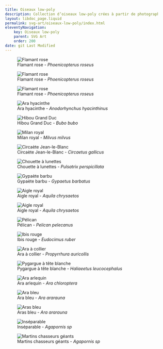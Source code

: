 ```yaml
---
title: Oiseaux low-poly
description: Collection d’oiseaux low-poly crées à partir de photographies personnelles
layout: libdoc_page.liquid
permalink: svg-art/oiseaux-low-poly/index.html
eleventyNavigation:
    key: Oiseaux low-poly
    parent: SVG Art
    order: 200
date: git Last Modified
---
```

<figure class="long-shadow">
    <img src="/assets/svg/flamingo-phoenicopterus-roseus.svg"
        alt="Flamant rose">
    <figcaption>
        Flamant rose - <em>Phoenicopterus roseus</em>
    </figcaption>
</figure>

<figure class="long-shadow">
    <img src="/assets/svg/greater-flamingo-phoenicopterus-roseus-3.svg"
        alt="Flamant rose">
    <figcaption>
        Flamant rose - <em>Phoenicopterus roseus</em>
    </figcaption>
</figure>

<figure class="wide long-shadow">
    <img src="/assets/svg/greater-flamingo-phoenicopterus-roseus.svg"
        alt="Flamant rose">
    <figcaption>
        Flamant rose - <em>Phoenicopterus roseus</em>
    </figcaption>
</figure>

<figure class="wide long-shadow">
    <img src="/assets/svg/hyacinth-macaw-anodorhynchus-hyacinthinus.svg"
        alt="Ara hyacinthe">
    <figcaption>
        Ara hyacinthe - <em>Anodorhynchus hyacinthinus</em>
    </figcaption>
</figure>

<figure class="long-shadow">
    <img src="/assets/svg/eagle-owl-bubo-bubo.svg"
        alt="Hibou Grand Duc">
    <figcaption>
        Hibou Grand Duc - <em>Bubo bubo</em>
    </figcaption>
</figure>

<figure class="long-shadow">
    <img src="/assets/svg/red-kite-milvus-milvus.svg"
        alt="Milan royal">
    <figcaption>
        Milan royal - <em>Milvus milvus</em>
    </figcaption>
</figure>

<figure class="wide long-shadow">
    <img src="/assets/svg/short-toed-snake-eagle-circaetus-gallicus.svg"
        alt="Circaète Jean-le-Blanc">
    <figcaption>
        Circaète Jean-le-Blanc - <em>Circaetus gallicus</em>
    </figcaption>
</figure>

<figure class="long-shadow">
    <img src="/assets/svg/spectacled-owl-pulsatrix-perspicillata.svg"
        alt="Chouette à lunettes">
    <figcaption>
        Chouette à lunettes - <em>Pulsatrix perspicillata</em>
    </figcaption>
</figure>

<figure class="wide long-shadow">
    <img src="/assets/svg/bearded-vulture-gypaetus-barbatus.svg"
        alt="Gypaète barbu">
    <figcaption>
        Gypaète barbu - <em>Gypaetus barbatus</em>
    </figcaption>
</figure>

<figure class="wide long-shadow">
    <img src="/assets/svg/golden-eagle-aquila-chrysaetos.svg"
        alt="Aigle royal">
    <figcaption>
        Aigle royal - <em>Aquila chrysaetos</em>
    </figcaption>
</figure>

<figure class="long-shadow">
    <img src="/assets/svg/golden-eagle-2.svg"
        alt="Aigle royal">
    <figcaption>
        Aigle royal - <em>Aquila chrysaetos</em>
    </figcaption>
</figure>

<figure class="wide long-shadow">
    <img src="/assets/svg/pelican-pelecanus.svg"
        alt="Pélican">
    <figcaption>
        Pélican - <em>Pelican pelecanus</em>
    </figcaption>
</figure>

<figure class="wide long-shadow">
    <img src="/assets/svg/scarlet-ibis-eudocimus-ruber.svg"
        alt="Ibis rouge">
    <figcaption>
        Ibis rouge - <em>Eudocimus ruber</em>
    </figcaption>
</figure>

<figure class="wide long-shadow">
    <img src="/assets/svg/golden-collared-macaws-propyrrhura-auricollis.svg"
        alt="Ara à collier">
    <figcaption>
        Ara à collier - <em>Propyrrhura auricollis</em>
    </figcaption>
</figure>

<figure class="wide long-shadow">
    <img src="/assets/svg/bald-eagle-haliaeetus-leucocephalus.svg"
        alt="Pygargue à tête blanche">
    <figcaption>
        Pygargue à tête blanche - <em>Haliaeetus leucocephalus</em>
    </figcaption>
</figure>

<figure class="long-shadow">
    <img src="/assets/svg/red-and-green-macaw-ara-chloroptera.svg"
        alt="Ara arlequin">
    <figcaption>
        Ara arlequin - <em>Ara chloroptera</em>
    </figcaption>
</figure>

<figure class="wide long-shadow">
    <img src="/assets/svg/blue-and-yellow-macaw-ara-ararauna.svg"
        alt="Ara bleu">
    <figcaption>
        Ara bleu - <em>Ara ararauna</em>
    </figcaption>
</figure>

<figure class="wide long-shadow">
    <img src="/assets/svg/blue-and-yellow-macaws-ara-ararauna.svg"
        alt="Aras bleu">
    <figcaption>
        Aras bleu - <em>Ara ararauna</em>
    </figcaption>
</figure>

<figure class="wide long-shadow">
    <img src="/assets/svg/lovebird-agapornis-sp.svg"
        alt="Inséparable">
    <figcaption>
        Inséparable - <em>Agapornis sp</em>
    </figcaption>
</figure>

<figure class="wide long-shadow">
    <img src="/assets/svg/laughing-kookaburra-dacelo-novaeguineae.svg"
        alt="Martins chasseurs géants">
    <figcaption>
        Martins chasseurs géants - <em>Agapornis sp</em>
    </figcaption>
</figure>